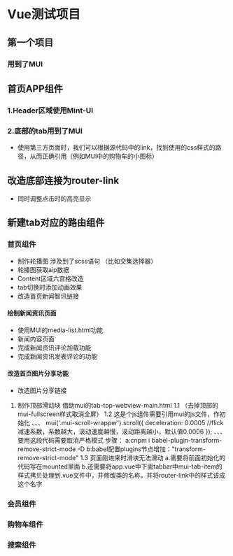 # Vue测试项目
  ## 第一个项目
  ### 用到了MUI

  ## 首页APP组件
  ### 1.Header区域使用Mint-UI
  ### 2.底部的tab用到了MUI
  + 使用第三方页面时，我们可以根据源代码中的link，找到使用的css样式的路径，从而正确引用（例如MUI中的购物车的小图标）

  ## 改造底部连接为router-link
  + 同时调整点击时的高亮显示

  ## 新建tab对应的路由组件
  ### 首页组件
  + 制作轮播图 涉及到了scss语句 （比如交集选择器）
  + 轮播图获取aip数据
  + Content区域六宫格改造
  + tab切换时添加动画效果
  + 改造首页新闻智讯链接
  #### 绘制新闻资讯页面
  + 使用MUI的media-list.html功能
  + 新闻内容页面
  + 完成新闻资讯评论加载功能
  + 完成新闻资讯发表评论的功能
  #### 改造首页图片分享功能
  + 改造图片分享链接
  1. 制作顶部滑动块 借助mui的tab-top-webview-main.html
  1.1 （去掉顶部的 mui-fullscreen样式取消全屏）
  1.2 这是个js组件需要引用mui的js文件，作初始化
  、、、
  mui('.mui-scroll-wrapper').scroll({
	deceleration: 0.0005 //flick 减速系数，系数越大，滚动速度越慢，滚动距离越小，默认值0.0006
  });
  、、、
  要用这段代码需要取消严格模式
  步骤：
  a:cnpm i babel-plugin-transform-remove-strict-mode -D
  b:babel配置plugins节点增加："transform-remove-strict-mode"
  1.3 页面刚进来时滑块无法滑动
    a.需要将前面初始化的代码写在mounted里面
    b.还需要将app.vue中下面tabbar中mui-tab-item的样式拷贝处理到.vue文件中，并修改类的名称，并将router-link中的样式该成这个名字
  ### 会员组件
  ### 购物车组件
  ### 搜索组件